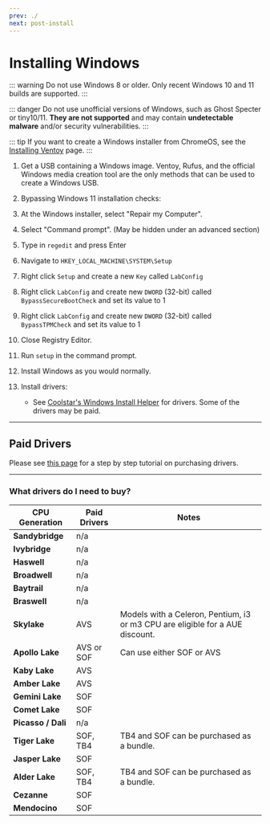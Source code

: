 ```yaml
---
prev: ./
next: post-install
---
```

# Installing Windows

::: warning
Do not use Windows 8 or older. Only recent Windows 10 and 11 builds are supported.
:::

::: danger
Do not use unofficial versions of Windows, such as Ghost Specter or tiny10/11. **They are not supported** and may contain **undetectable malware** and/or security vulnerabilities.
:::

::: tip
If you want to create a Windows installer from ChromeOS, see the [Installing Ventoy](../firmware/ventoy.html) page.
:::

1. Get a USB containing a Windows image. Ventoy, Rufus, and the official Windows media creation tool are the only methods that can be used to create a Windows USB.

2. Bypassing Windows 11 installation checks:

  1. At the Windows installer, select "Repair my Computer".
  2. Select "Command prompt". (May be hidden under an advanced section)
  2. Type in `regedit` and press Enter
  3. Navigate to `HKEY_LOCAL_MACHINE\SYSTEM\Setup`
  4. Right click `Setup` and create a new `Key` called `LabConfig`
  5. Right click `LabConfig` and create new `DWORD` (32-bit) called `BypassSecureBootCheck` and set its value to 1
  6. Right click `LabConfig` and create new `DWORD` (32-bit) called `BypassTPMCheck` and set its value to 1
  7. Close Registry Editor.
  8. Run `setup` in the command prompt.
  9. Install Windows as you would normally.

4. Install drivers:
    - See [Coolstar's Windows Install Helper](https://coolstar.org/chromebook/windows-install.html) for drivers. Some of the drivers may be paid. 

---

## Paid Drivers

Please see [this page](csdriver.html) for a step by step tutorial on purchasing drivers.

---

### What drivers do I need to buy?
   
| CPU Generation     | Paid Drivers     | Notes         |
| ----------------   | ---------------- | ------------- |
| **Sandybridge**    | n/a              |
| **Ivybridge**      | n/a              |
| **Haswell**        | n/a              |
| **Broadwell**      | n/a              | 
| **Baytrail**       | n/a              |
| **Braswell**       | n/a              |
| **Skylake**        | AVS              | Models with a Celeron, Pentium, i3 or m3 CPU are eligible for a AUE discount.
| **Apollo Lake**    | AVS or SOF       | Can use either SOF or AVS
| **Kaby Lake**      | AVS              |
| **Amber Lake**     | AVS              |
| **Gemini Lake**    | SOF              |
| **Comet Lake**     | SOF              |
| **Picasso / Dali** | n/a              | 
| **Tiger Lake**     | SOF, TB4         | TB4 and SOF can be purchased as a bundle.
| **Jasper Lake**    | SOF              |
| **Alder Lake**     | SOF, TB4         | TB4 and SOF can be purchased as a bundle.
| **Cezanne**        | SOF              |
| **Mendocino**      | SOF              |
